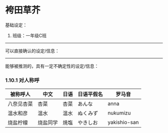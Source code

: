 # 袴田草芥

基础设定：

1. 班级：一年级C班

***
可以直接确认的设定/信息：



***
能够被推测的，具有一定不确定性的设定/信息：

### 1.10.1 对人称呼

| 被称呼人  | 中文   | 日语  | 日语平假名 | 罗马音          |
| ----- | ---- | --- | ----- | ------------ |
| 八奈见杏菜 | 杏菜   | 杏菜  | あんな   | anna         |
| 温水和彦  | 温水   | 温水  | ぬくみず  | nukumizu     |
| 烧盐柠檬  | 烧盐同学 | 焼塩  | やきしお  | yakishio-san |